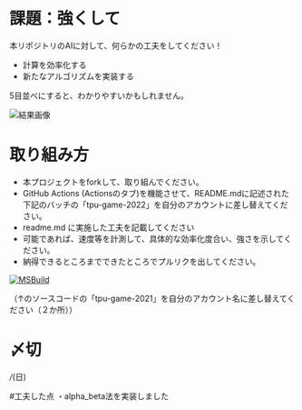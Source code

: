 # 課題：強くして
本リポジトリのAIに対して、何らかの工夫をしてください！

* 計算を効率化する
* 新たなアルゴリズムを実装する

5目並べにすると、わかりやすいかもしれません。


![結果画像](image.png)

# 取り組み方
* 本プロジェクトをforkして、取り組んでください。
* GitHub Actions (Actionsのタブ)を機能させて、README.mdに記述された下記のバッチの「tpu-game-2022」を自分のアカウントに差し替えてください。
* readme.md に実施した工夫を記載してください
* 可能であれば、速度等を計測して、具体的な効率化度合い、強さを示してください。
* 納得できるところまでできたところでプルリクを出してください。

[![MSBuild](https://github.com/noguaya/tick-tack-toe/actions/workflows/msbuild.yml/badge.svg)](https://github.com/noguaya/tick-tack-toe/actions/workflows/msbuild.yml)

（↑のソースコードの「tpu-game-2021」を自分のアカウント名に差し替えてください（２か所））

# 〆切
*/*(日)

#工夫した点
・alpha_beta法を実装しました
